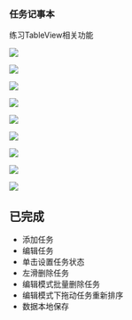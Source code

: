 ### 任务记事本

练习TableView相关功能

![](https://github.com/KSDeng/iOS_apps/blob/master/Todos/pics/pic1.png?raw=true)

![](https://github.com/KSDeng/iOS_apps/blob/master/Todos/pics/pic2.png?raw=true)

![](https://github.com/KSDeng/iOS_apps/blob/master/Todos/pics/pic3.png?raw=true)



![](https://github.com/KSDeng/iOS_apps/blob/master/Todos/pics/pic4.png?raw=true)

![](https://github.com/KSDeng/iOS_apps/blob/master/Todos/pics/pic5.png?raw=true)

![](https://github.com/KSDeng/iOS_apps/blob/master/Todos/pics/pic6.png?raw=true)

![](https://github.com/KSDeng/iOS_apps/blob/master/Todos/pics/pic7.png?raw=true)

![](https://github.com/KSDeng/iOS_apps/blob/master/Todos/pics/pic8.png?raw=true)



![](https://github.com/KSDeng/iOS_apps/blob/master/Todos/pics/pic9.png?raw=true)

## 已完成

* 添加任务
* 编辑任务
* 单击设置任务状态
* 左滑删除任务
* 编辑模式批量删除任务
* 编辑模式下拖动任务重新排序
* 数据本地保存

